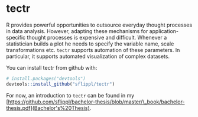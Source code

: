 
<!-- README.md is generated from README.Rmd. Please edit that file -->
tectr
=====

R provides powerful opportunities to outsource everyday thought processes in data analysis. However, adapting these mechanisms for application-specific thought processes is expensive and difficult. Whenever a statistician builds a plot he needs to specify the variable name, scale transformations etc. `tectr` supports automation of these parameters. In particular, it supports automated visualization of complex datasets.

You can install tectr from github with:

``` r
# install.packages("devtools")
devtools::install_github("sflippl/tectr")
```

For now, an introduction to `tectr` can be found in my [https://github.com/sflippl/bachelor-thesis/blob/master/\_book/bachelor-thesis.pdf](Bachelor's%20Thesis).
